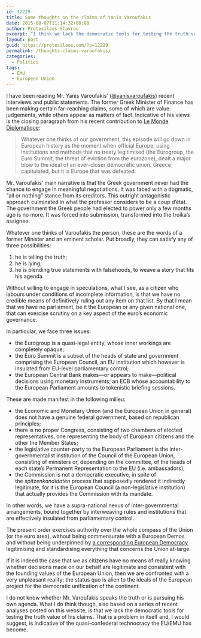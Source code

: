 ```yaml
---
id: 12229
title: Some thoughts on the claims of Yanis Varoufakis
date: 2015-08-07T11:14:32+00:00
author: Protesilaos Stavrou
excerpt: "I think we lack the democratic tools for testing the truth value of Mr. Varoufakis' recent claims. No effective EU-level parliamentary control exists."
layout: post
guid: https://protesilaos.com/?p=12229
permalink: /thoughts-claims-varoufakis/
categories:
  - Politics
tags:
  - EMU
  - European Union
---
```

I have been reading Mr. Yanis Varoufakis&#8217; (<a href="https://twitter.com/yanisvaroufakis" target="_blank">@yanisvaroufakis</a>) recent interviews and public statements. The former Greek Minister of Finance has been making certain far-reaching claims, some of which are value judgements, while others appear as matters of fact. Indicative of his views is the closing paragraph from his recent contribution to <a href="http://mondediplo.com/2015/08/02varoufakis" target="_blank">Le Monde Diplomatique</a>:

> Whatever one thinks of our government, this episode will go down in European history as the moment when official Europe, using institutions and methods that no treaty legitimised (the Eurogroup, the Euro Summit, the threat of eviction from the eurozone), dealt a major blow to the ideal of an ever-closer democratic union. Greece capitulated, but it is Europe that was defeated.

Mr. Varoufakis&#8217; main narrative is that the Greek government never had the chance to engage in meaningful negotiations. It was faced with a dogmatic, &#8220;all or nothing&#8221; stance from its creditors. This outright antagonistic approach culminated in what the professor considers to be a coup d&#8217;état. The government the Greek people had elected to power only a few months ago is no more. It was forced into submission, transformed into the troika&#8217;s assignee.

Whatever one thinks of Varoufakis the person, these are the words of a former Minister and an eminent scholar. Put broadly, they can satisfy any of three possibilities:

  1. he is telling the truth;
  2. he is lying;
  3. he is blending true statements with falsehoods, to weave a story that fits his agenda.

Without willing to engage in speculations, what I see, as a citizen who labours under conditions of incomplete information, is that we have no credible means of definitively ruling out any item on that list. By that I mean that we have no parliament, be it the European or any given national one, that can exercise scrutiny on a key aspect of the euro&#8217;s economic governance.

In particular, we face three issues:

  * the Eurogroup is a quasi-legal entity, whose inner workings are completely opaque;
  * the Euro Summit is a subset of the heads of state and government comprising the European Council, an EU institution which however is insulated from EU-level parliamentary control;
  * the European Central Bank makes—or appears to make—political decisions using monetary instruments; an ECB whose accountability to the European Parliament amounts to tokenistic briefing sessions.

These are made manifest in the following milieu:

  * the Economic and Monetary Union (and the European Union in general) does not have a genuine federal government, based on republican principles;
  * there is no proper Congress, consisting of two chambers of elected representatives, one representing the body of European citizens and the other the Member States;
  * the legislative counter-party to the European Parliament is the inter-governmentalist institution of the Council of the European Union, consisting of ministers or, depending on the committee, of the heads of each state&#8217;s Permanent Representation to the EU (i.e. ambassadors);
  * the Commission is not a democratic executive, in spite of the _spitzenkandidaten_ process that supposedly rendered it indirectly legitimate, for it is the European Council (a non-legislative institution) that actually provides the Commission with its mandate.

In other words, we have a supra-national nexus of inter-governmental arrangements, bound together by interweaving rules and institutions that are effectively insulated from parliamentary control.

The present order exercises authority over the whole compass of the Union (or the euro area), without being commensurate with a European Demos and without being underpinned by <a href="https://protesilaos.com/normative-european-democracy/" target="_blank">a corresponding European Democracy</a> legitimising and standardising everything that concerns the Union at-large.

If it is indeed the case that we as citizens have no means of really knowing whether decisions made on our behalf are legitimate and consistent with the founding values of the European Union, then we are confronted with a very unpleasant reality: the status quo is alien to the ideals of the European project for the democratic unification of the continent.

I do not know whether Mr. Varoufakis speaks the truth or is pursuing his own agenda. What I do think though, also based on a series of recent analyses posted on this website, is that we lack the democratic tools for testing the truth value of his claims. That is a problem in itself and, I would suggest, is indicative of the quasi-confederal technocracy the EU/EMU has become.
